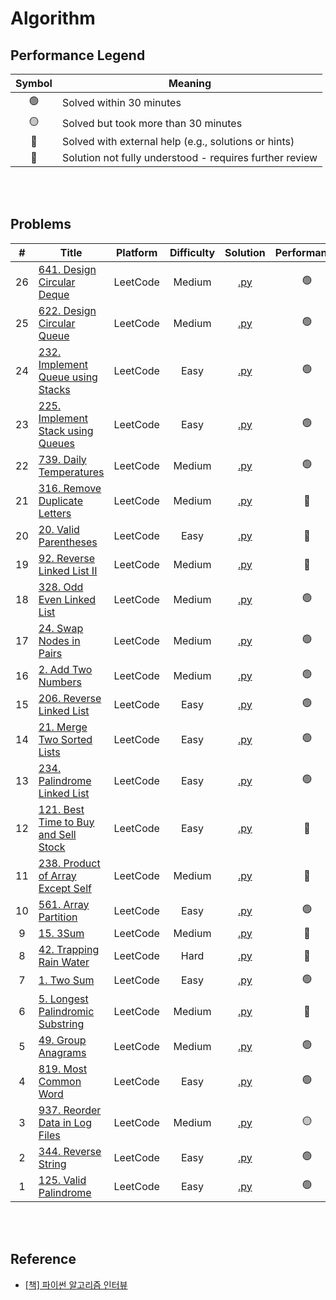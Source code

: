 # Algorithm

## Performance Legend

| Symbol | Meaning |
|:------:|---------|
| 🟢 | Solved within 30 minutes |
| 🟡 | Solved but took more than 30 minutes |
| 🛟 | Solved with external help (e.g., solutions or hints) |
| 🔴 | Solution not fully understood - requires further review |

<br><br>

## Problems

| # | Title | Platform | Difficulty | Solution | Performance |
|:---:|-----|----------|:----------:|:--------:|:-----------:|
| 26 | [641. Design Circular Deque](hhttps://leetcode.com/problems/design-circular-deque/) | LeetCode | Medium | [.py](leetcode/0641.py) | 🟢 |
| 25 | [622. Design Circular Queue](https://leetcode.com/problems/design-circular-queue/) | LeetCode | Medium | [.py](leetcode/0622.py) | 🟢 |
| 24 | [232. Implement Queue using Stacks](https://leetcode.com/problems/implement-queue-using-stacks/) | LeetCode | Easy | [.py](leetcode/0232.py) | 🟢 |
| 23 | [225. Implement Stack using Queues](https://leetcode.com/problems/implement-stack-using-queues/) | LeetCode | Easy | [.py](leetcode/0225.py) | 🟢 |
| 22 | [739. Daily Temperatures](https://leetcode.com/problems/daily-temperatures/) | LeetCode | Medium | [.py](leetcode/0739.py) | 🟢 |
| 21 | [316. Remove Duplicate Letters](https://leetcode.com/problems/remove-duplicate-letters/) | LeetCode | Medium | [.py](leetcode/0316.py) | 🛟 |
| 20 | [20. Valid Parentheses](https://leetcode.com/problems/valid-parentheses/) | LeetCode | Easy | [.py](leetcode/0020.py) | 🛟 |
| 19 | [92. Reverse Linked List II](https://leetcode.com/problems/reverse-linked-list-ii/) | LeetCode | Medium | [.py](leetcode/0092.py) | 🛟 |
| 18 | [328. Odd Even Linked List](https://leetcode.com/problems/odd-even-linked-list/) | LeetCode | Medium | [.py](leetcode/0328.py) | 🟢 |
| 17 | [24. Swap Nodes in Pairs](https://leetcode.com/problems/swap-nodes-in-pairs/) | LeetCode | Medium | [.py](leetcode/0024.py) | 🟢 |
| 16 | [2. Add Two Numbers](https://leetcode.com/problems/add-two-numbers/) | LeetCode | Medium | [.py](leetcode/0002.py) | 🟢 |
| 15 | [206. Reverse Linked List](https://leetcode.com/problems/reverse-linked-list/) | LeetCode | Easy | [.py](leetcode/0206.py) | 🟢 |
| 14 | [21. Merge Two Sorted Lists](https://leetcode.com/problems/merge-two-sorted-lists/) | LeetCode | Easy | [.py](leetcode/0021.py) | 🟢 |
| 13 | [234. Palindrome Linked List](https://leetcode.com/problems/palindrome-linked-list/) | LeetCode | Easy | [.py](leetcode/0234.py) | 🟢 |  
| 12 | [121. Best Time to Buy and Sell Stock](https://leetcode.com/problems/best-time-to-buy-and-sell-stock/) | LeetCode | Easy | [.py](leetcode/0121.py) | 🛟 |
| 11 | [238. Product of Array Except Self](https://leetcode.com/problems/product-of-array-except-self/) | LeetCode | Medium | [.py](leetcode/0238.py) | 🛟 | 
| 10 | [561. Array Partition](https://leetcode.com/problems/array-partition/) | LeetCode | Easy | [.py](leetcode/0561.py) | 🟢 | 
| 9 | [15. 3Sum](https://leetcode.com/problems/3sum/) | LeetCode | Medium | [.py](leetcode/0015.py) | 🛟 |
| 8 | [42. Trapping Rain Water](https://leetcode.com/problems/trapping-rain-water/) | LeetCode | Hard | [.py](leetcode/0042.py) | 🛟 |
| 7 | [1. Two Sum](https://leetcode.com/problems/two-sum/) | LeetCode | Easy | [.py](leetcode/0001.py) | 🟢 |
| 6 | [5. Longest Palindromic Substring](https://leetcode.com/problems/longest-palindromic-substring/) | LeetCode | Medium | [.py](leetcode/0005.py) | 🛟 |
| 5 | [49. Group Anagrams](https://leetcode.com/problems/group-anagrams/) | LeetCode | Medium | [.py](leetcode/0049.py) | 🟢 |
| 4 | [819. Most Common Word](https://leetcode.com/problems/most-common-word/) | LeetCode | Easy | [.py](leetcode/0819.py) | 🟢 |
| 3 | [937. Reorder Data in Log Files](https://leetcode.com/problems/reorder-data-in-log-files/) | LeetCode | Medium | [.py](leetcode/0937.py) | 🟡 |
| 2 | [344. Reverse String](https://leetcode.com/problems/reverse-string/) | LeetCode | Easy | [.py](leetcode/0344.py) | 🟢|
| 1 | [125. Valid Palindrome](https://leetcode.com/problems/valid-palindrome/) | LeetCode | Easy | [.py](leetcode/0125.py) | 🟢 |

<br><br>

## Reference
- [[책] 파이썬 알고리즘 인터뷰](https://github.com/onlybooks/python-algorithm-interview)

